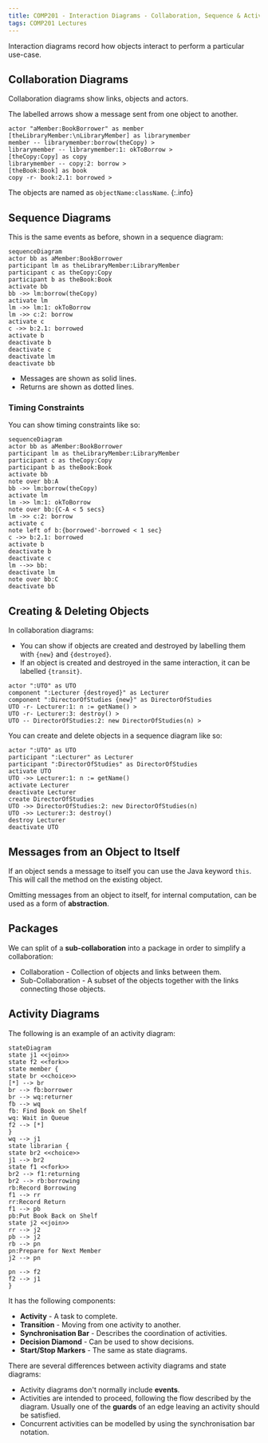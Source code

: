 ```yaml
---
title: COMP201 - Interaction Diagrams - Collaboration, Sequence & Activity Diagrams
tags: COMP201 Lectures
---
```

Interaction diagrams record how objects interact to perform a particular use-case.

## Collaboration Diagrams
Collaboration diagrams show links, objects and actors.

The labelled arrows show a message sent from one object to another.

```plantuml
actor "aMember:BookBorrower" as member
[theLibraryMember:\nLibraryMember] as librarymember
member -- librarymember:borrow(theCopy) >
librarymember -- librarymember:1: okToBorrow >
[theCopy:Copy] as copy
librarymember -- copy:2: borrow >
[theBook:Book] as book
copy -r- book:2.1: borrowed >
```

The objects are named as `objectName:className`.
{:.info}

## Sequence Diagrams
This is the same events as before, shown in a sequence diagram:

```mermaid
sequenceDiagram
actor bb as aMember:BookBorrower
participant lm as theLibraryMember:LibraryMember
participant c as theCopy:Copy
participant b as theBook:Book
activate bb
bb ->> lm:borrow(theCopy)
activate lm
lm ->> lm:1: okToBorrow
lm ->> c:2: borrow
activate c
c ->> b:2.1: borrowed
activate b
deactivate b
deactivate c
deactivate lm
deactivate bb
```

* Messages are shown as solid lines.
* Returns are shown as dotted lines.

### Timing Constraints
You can show timing constraints like so:

```mermaid
sequenceDiagram
actor bb as aMember:BookBorrower
participant lm as theLibraryMember:LibraryMember
participant c as theCopy:Copy
participant b as theBook:Book
activate bb
note over bb:A
bb ->> lm:borrow(theCopy)
activate lm
lm ->> lm:1: okToBorrow
note over bb:{C-A < 5 secs}
lm ->> c:2: borrow
activate c
note left of b:{borrowed'-borrowed < 1 sec}
c ->> b:2.1: borrowed
activate b
deactivate b
deactivate c
lm -->> bb: 
deactivate lm
note over bb:C
deactivate bb
```

## Creating & Deleting Objects
In collaboration diagrams:

* You can show if objects are created and destroyed by labelling them with `{new}` and `{destroyed}`.
* If an object is created and destroyed in the same interaction, it can be labelled `{transit}`.

```plantuml
actor ":UTO" as UTO
component ":Lecturer {destroyed}" as Lecturer
component ":DirectorOfStudies {new}" as DirectorOfStudies
UTO -r- Lecturer:1: n := getName() >
UTO -r- Lecturer:3: destroy() >
UTO -- DirectorOfStudies:2: new DirectorOfStudies(n) >
```

You can create and delete objects in a sequence diagram like so:

```plantuml
actor ":UTO" as UTO
participant ":Lecturer" as Lecturer
participant ":DirectorOfStudies" as DirectorOfStudies
activate UTO
UTO ->> Lecturer:1: n := getName()
activate Lecturer
deactivate Lecturer
create DirectorOfStudies
UTO ->> DirectorOfStudies:2: new DirectorOfStudies(n)
UTO ->> Lecturer:3: destroy()
destroy Lecturer
deactivate UTO
```

## Messages from an Object to Itself
If an object sends a message to itself you can use the Java keyword `this`. This will call the method on the existing object.

Omitting messages from an object to itself, for internal computation, can be used as a form of **abstraction**.

## Packages
We can split of a **sub-collaboration** into a package in order to simplify a collaboration:

* Collaboration - Collection of objects and links between them.
* Sub-Collaboration - A subset of the objects together with the links connecting those objects.

## Activity Diagrams
The following is an example of an activity diagram:

```mermaid
stateDiagram
state j1 <<join>>
state f2 <<fork>>
state member {
state br <<choice>>
[*] --> br
br --> fb:borrower
br --> wq:returner
fb --> wq
fb: Find Book on Shelf
wq: Wait in Queue
f2 --> [*]
}
wq --> j1
state librarian {
state br2 <<choice>>
j1 --> br2
state f1 <<fork>>
br2 --> f1:returning
br2 --> rb:borrowing
rb:Record Borrowing
f1 --> rr
rr:Record Return
f1 --> pb
pb:Put Book Back on Shelf
state j2 <<join>>
rr --> j2
pb --> j2
rb --> pn
pn:Prepare for Next Member
j2 --> pn

pn --> f2
f2 --> j1
}
```

It has the following components:

* **Activity** - A task to complete.
* **Transition** - Moving from one activity to another.
* **Synchronisation Bar** - Describes the coordination of activities.
* **Decision Diamond** - Can be used to show decisions.
* **Start/Stop Markers** - The same as state diagrams.

There are several differences between activity diagrams and state diagrams:

* Activity diagrams don't normally include **events**.
* Activities are intended to proceed, following the flow described by the diagram. Usually one of the **guards** of an edge leaving an activity should be satisfied.
* Concurrent activities can be modelled by using the synchronisation bar notation.